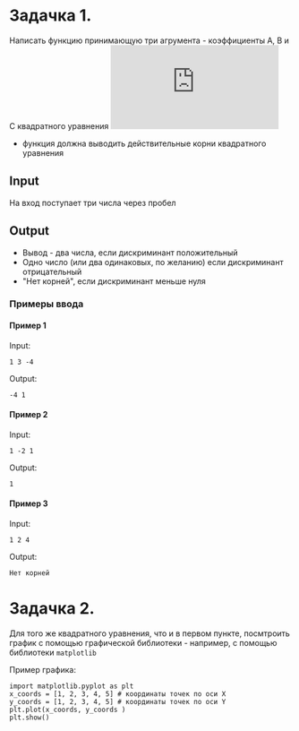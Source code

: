 # Задачка 1.

Написать функцию принимающую три агрумента - коэффициенты A, B и C квадратного уравнения 
![function1](http://latex.codecogs.com/svg.latex?x%5E%7B2%7D)
<!-- A * x^{2} + B * x + C = 0 -->
* функция должна выводить действительные корни квадратного уравнения 

## Input

На вход поступает три числа через пробел

## Output

* Вывод - два числа, если дискриминант положительный
* Одно число (или два одинаковых, по желанию) если дискриминант отрицательный
* "Нет корней", если дискриминант меньше нуля

### Примеры ввода

#### Пример 1

Input:
    
    1 3 -4
    
Output:
    
    -4 1

#### Пример 2
Input:
    
    1 -2 1
    
Output:
    
    1


#### Пример 3
Input:
    
    1 2 4
    
Output:
    
    Нет корней


# Задачка 2.

Для того же квадратного уравнения, что и в первом пункте, посмтроить график с помощью графической библиотеки - например, с помощью библиотеки ``` matplotlib ```

Пример графика: 
```
import matplotlib.pyplot as plt
x_coords = [1, 2, 3, 4, 5] # координаты точек по оси Х
y_coords = [1, 2, 3, 4, 5] # координаты точек по оси Y
plt.plot(x_coords, y_coords )
plt.show()
```
